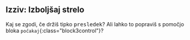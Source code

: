 ## Izziv: Izboljšaj strelo

Kaj se zgodi, če držiš tipko <kbd>presledek</kbd>? Ali lahko to popraviš s pomočjo bloka `počakaj`{:class="block3control"}?